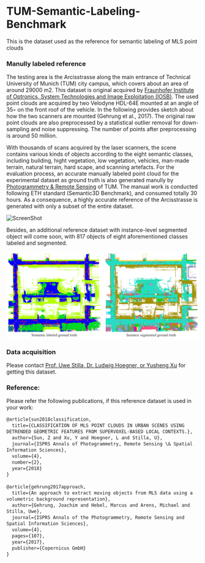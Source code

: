 # TUM-Semantic-Labeling-Benchmark
This is the dataset used as the reference for semantic labeling of MLS point clouds

### Manully labeled reference

The testing area is the Arcisstrasse along the main entrance of Technical University of Munich (TUM) city campus, which covers
about an area of around 29000 m2. This dataset is original acquired by [Fraunhofer Institute of Optronics, System Technologies and Image Exploitation (IOSB)](https://www.iosb.fraunhofer.de/servlet/is/71825/). The used point clouds are acquired by two Velodyne HDL-64E mounted at an angle of 35◦ on the front roof of the vehicle. In the following provides sketch about how the two scanners are mounted (Gehrung et al., 2017). The original raw point clouds are also preprocessed by a statistical outlier removal for down-sampling and noise suppressing. The number of points after preprocessing is around 50 million. 

With thousands of scans acquired by the laser scanners, the scene contains various kinds of objects according to the eight semantic classes, including building, hight vegetation, low vegetation, vehicles, man-made terrain, natural terrain, hard scape, and scanning artefacts. For the evaluation process, an accurate manually labeled point cloud for the experimental dataset as ground truth is also generated manully by [Photogrammetry & Remote Sensing](http://www.pf.bgu.tum.de) of TUM. The manual work is conducted following ETH standard (Semantic3D Benchmark), and consumed totally 30 hours. As a consequence, a highly accurate reference of the Arcisstrasse is generated with only a subset of the entire dataset. 

![ScreenShot](/figures/arcisstr_labeled.gif)

Besides, an additional reference dataset with instance-level segmented object will come soon, with 817 objects of eight aforementioned classes labeled and segmented. 

![Illustration](/figures/Github_TUMGT.png)

### Data acquisition

Please contact [Prof. Uwe Stilla, Dr. Ludwig Hoegner, or Yusheng Xu](http://www.pf.bgu.tum.de/sta.html) for getting this dataset. 

### Reference:

Please refer the following publications, if this reference dataset is used in your work:

```
@article{sun2018classification,
  title={CLASSIFICATION OF MLS POINT CLOUDS IN URBAN SCENES USING DETRENDED GEOMETRIC FEATURES FROM SUPERVOXEL-BASED LOCAL CONTEXTS.},
  author={Sun, Z and Xu, Y and Hoegner, L and Stilla, U},
  journal={ISPRS Annals of Photogrammetry, Remote Sensing \& Spatial Information Sciences},
  volume={4},
  number={2},
  year={2018}
}

@article{gehrung2017approach,
  title={An approach to extract moving objects from MLS data using a volumetric background representation},
  author={Gehrung, Joachim and Hebel, Marcus and Arens, Michael and Stilla, Uwe},
  journal={ISPRS Annals of the Photogrammetry, Remote Sensing and Spatial Information Sciences},
  volume={4},
  pages={107},
  year={2017},
  publisher={Copernicus GmbH}
}
```
